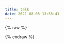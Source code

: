 ```yaml
---
title: talk
date: 2021-08-05 13:58:41
---
```


{% raw %}
<div id="h"></div>
<link rel="stylesheet" href="https://cdn.jsdelivr.net/gh/HexoPlusPlus/HexoPlusPlus@1.2.0/talk.css" />
<script src="https://cdn.jsdelivr.net/gh/HexoPlusPlus/HexoPlusPlus@1.2.0/talk_user.js"></script>
<script>
new htalk.init({
    id: "h",
    domain: "admin.bhwlm.top",
    limit: 10,//单次获取的最多条数
    start: 0,//从第几条开始
});
const setCustom = (s) => {
   htalk.dark({
       id:"h",
       dark:s==='dark'?true:false
   })
  }


</script>

{% endraw %}
